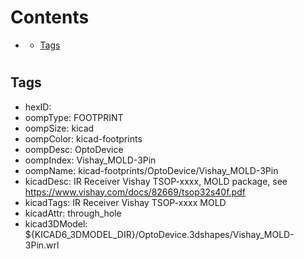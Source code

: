 



Contents
========

* [](#)
	* [Tags](#tags)

# 

## Tags

- hexID: 
- oompType: FOOTPRINT
- oompSize: kicad
- oompColor: kicad-footprints
- oompDesc: OptoDevice
- oompIndex: Vishay_MOLD-3Pin
- oompName: kicad-footprints/OptoDevice/Vishay_MOLD-3Pin
- kicadDesc: IR Receiver Vishay TSOP-xxxx, MOLD package, see https://www.vishay.com/docs/82669/tsop32s40f.pdf
- kicadTags: IR Receiver Vishay TSOP-xxxx MOLD
- kicadAttr: through_hole
- kicad3DModel: ${KICAD6_3DMODEL_DIR}/OptoDevice.3dshapes/Vishay_MOLD-3Pin.wrl
